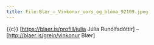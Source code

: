 ```yaml
---
title: File:Blær_–_Vinkonur_vors_og_blóma_92109.jpeg
---
```


{{c}} [https://blaer.is/profill/julia Júlía Runólfsdóttir] – [http://blaer.is/grein/vinkonur Blær]
